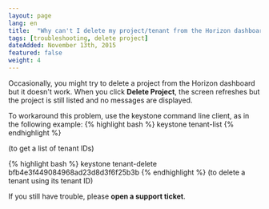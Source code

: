 ```yaml
---
layout: page
lang: en
title:  "Why can't I delete my project/tenant from the Horizon dashboard?"
tags: [troubleshooting, delete project]
dateAdded: November 13th, 2015
featured: false
weight: 4
---
```


Occasionally, you might try to delete a project from the Horizon dashboard but it doesn't work. When you click **Delete Project**, the screen refreshes but the project is still listed and no messages are displayed.

To workaround this problem, use the keystone command line client, as in the following example:
{% highlight bash %}
keystone tenant-list
{% endhighlight %}

(to get a list of tenant IDs)

{% highlight bash %}
keystone tenant-delete bfb4e3f449084968ad23d8d3f6f25b3b
{% endhighlight %}
(to delete a tenant using its tenant ID)

If you still have trouble, please **open a support ticket**.
